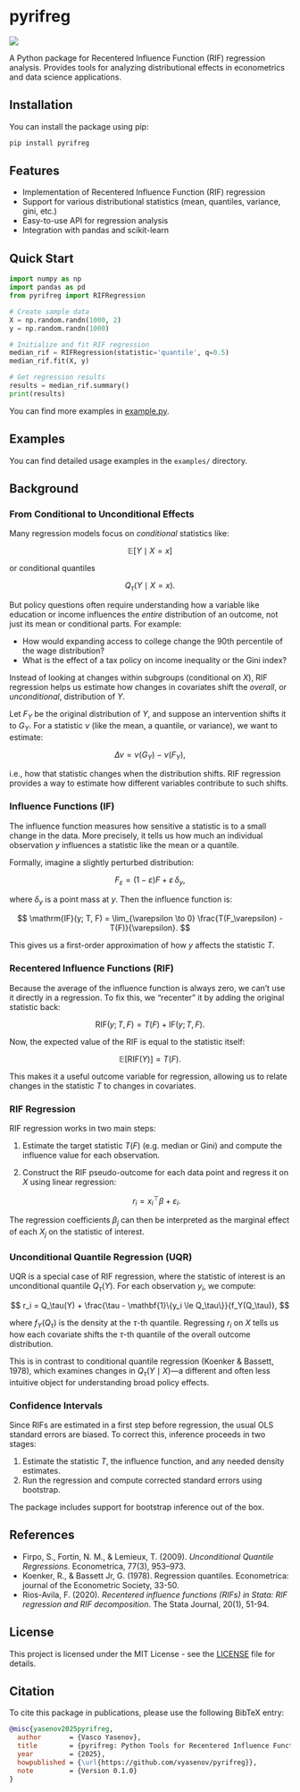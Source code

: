 # pyrifreg

![](https://img.shields.io/badge/license-MIT-green)

A Python package for Recentered Influence Function (RIF) regression analysis. Provides tools for analyzing distributional effects in econometrics and data science applications. 

## Installation

You can install the package using pip:

```bash
pip install pyrifreg
```

## Features

- Implementation of Recentered Influence Function (RIF) regression
- Support for various distributional statistics (mean, quantiles, variance, gini, etc.)
- Easy-to-use API for regression analysis
- Integration with pandas and scikit-learn


## Quick Start

```python
import numpy as np
import pandas as pd
from pyrifreg import RIFRegression

# Create sample data
X = np.random.randn(1000, 2)
y = np.random.randn(1000)

# Initialize and fit RIF regression
median_rif = RIFRegression(statistic='quantile', q=0.5)
median_rif.fit(X, y)

# Get regression results
results = median_rif.summary()
print(results)
```

You can find more examples in [example.py](https://github.com/vyasenov/pyrifreg/blob/main/example.py).

## Examples

You can find detailed usage examples in the  `examples/` directory.

## Background

### From Conditional to Unconditional Effects

Many regression models focus on *conditional* statistics like:

$$
\mathbb{E}[Y \mid X = x]
$$

or conditional quantiles

$$
Q_\tau(Y \mid X = x).
$$

But policy questions often require understanding how a variable like education or income influences the *entire* distribution of an outcome, not just its mean or conditional parts. For example:

* How would expanding access to college change the 90th percentile of the wage distribution?
* What is the effect of a tax policy on income inequality or the Gini index?

Instead of looking at changes within subgroups (conditional on $X$), RIF regression helps us estimate how changes in covariates shift the *overall*, or *unconditional*, distribution of $Y$.

Let $F_Y$ be the original distribution of $Y$, and suppose an intervention shifts it to $G_Y$. For a statistic $\nu$ (like the mean, a quantile, or variance), we want to estimate:

$$
\Delta\nu = \nu(G_Y) - \nu(F_Y),
$$

i.e., how that statistic changes when the distribution shifts. RIF regression provides a way to estimate how different variables contribute to such shifts.

### Influence Functions (IF)

The influence function measures how sensitive a statistic is to a small change in the data. More precisely, it tells us how much an individual observation $y$ influences a statistic like the mean or a quantile.

Formally, imagine a slightly perturbed distribution:

$$
F_\varepsilon = (1 - \varepsilon) F + \varepsilon\, \delta_y,
$$

where $\delta_y$ is a point mass at $y$. Then the influence function is:

$$
\mathrm{IF}(y; T, F) = \lim_{\varepsilon \to 0} \frac{T(F_\varepsilon) - T(F)}{\varepsilon}.
$$

This gives us a first-order approximation of how $y$ affects the statistic $T$.

### Recentered Influence Functions (RIF)

Because the average of the influence function is always zero, we can’t use it directly in a regression. To fix this, we “recenter” it by adding the original statistic back:

$$
\mathrm{RIF}(y; T, F) = T(F) + \mathrm{IF}(y; T, F).
$$

Now, the expected value of the RIF is equal to the statistic itself:

$$
\mathbb{E}[\mathrm{RIF}(Y)] = T(F).
$$

This makes it a useful outcome variable for regression, allowing us to relate changes in the statistic $T$ to changes in covariates.

### RIF Regression

RIF regression works in two main steps:

1. Estimate the target statistic $T(F)$ (e.g. median or Gini) and compute the influence value for each observation.
2. Construct the RIF pseudo-outcome for each data point and regress it on $X$ using linear regression:

   $$
   r_i = x_i^\top \beta + \varepsilon_i.
   $$

The regression coefficients $\beta_j$ can then be interpreted as the marginal effect of each $X_j$ on the statistic of interest.

### Unconditional Quantile Regression (UQR)

UQR is a special case of RIF regression, where the statistic of interest is an unconditional quantile $Q_\tau(Y)$. For each observation $y_i$, we compute:

$$
r_i = Q_\tau(Y) + \frac{\tau - \mathbf{1}\{y_i \le Q_\tau\}}{f_Y(Q_\tau)},
$$

where $f_Y(Q_\tau)$ is the density at the $\tau$-th quantile. Regressing $r_i$ on $X$ tells us how each covariate shifts the $\tau$-th quantile of the overall outcome distribution.

This is in contrast to conditional quantile regression (Koenker & Bassett, 1978), which examines changes in $Q_\tau(Y \mid X)$—a different and often less intuitive object for understanding broad policy effects.

### Confidence Intervals

Since RIFs are estimated in a first step before regression, the usual OLS standard errors are biased. To correct this, inference proceeds in two stages:

1. Estimate the statistic $T$, the influence function, and any needed density estimates.
2. Run the regression and compute corrected standard errors using bootstrap.

The package includes support for bootstrap inference out of the box.

## References

* Firpo, S., Fortin, N. M., & Lemieux, T. (2009). *Unconditional Quantile Regressions*. Econometrica, 77(3), 953–973.
* Koenker, R., & Bassett Jr, G. (1978). Regression quantiles. Econometrica: journal of the Econometric Society, 33-50.
* Rios-Avila, F. (2020). *Recentered influence functions (RIFs) in Stata: RIF regression and RIF decomposition*. The Stata Journal, 20(1), 51-94.

## License

This project is licensed under the MIT License - see the [LICENSE](LICENSE) file for details.

## Citation

To cite this package in publications, please use the following BibTeX entry:

```bibtex
@misc{yasenov2025pyrifreg,
  author       = {Vasco Yasenov},
  title        = {pyrifreg: Python Tools for Recentered Influence Function (RIF) Regression},
  year         = {2025},
  howpublished = {\url{https://github.com/vyasenov/pyrifreg}},
  note         = {Version 0.1.0}
}
```